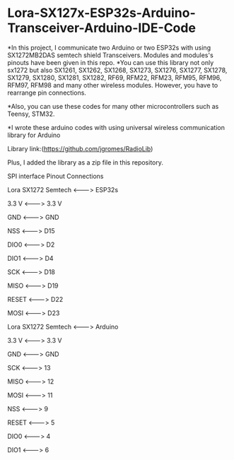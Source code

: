 # Lora-SX127x-ESP32s-Arduino-Transceiver-Arduino-IDE-Code
*In this project, I communicate two Arduino or  two ESP32s with using SX1272MB2DAS semtech shield Transceivers. Modules and modules's pinouts have been given in this repo.
*You can use this library not only sx1272 but also SX1261, SX1262, SX1268, SX1273, SX1276, SX1277, SX1278, SX1279, SX1280, SX1281, SX1282, RF69, RFM22, RFM23, RFM95, RFM96, RFM97, RFM98 and many other wireless modules. However, you have to rearrange pin connections.

*Also, you can use these codes for many other microcontrollers such as Teensy, STM32.

*I wrote these arduino codes with using universal wireless communication library for Arduino 

Library link:(https://github.com/jgromes/RadioLib) 

Plus, I added the library as a zip file in this repository.


SPI interface Pinout Connections

Lora SX1272 Semtech <---> ESP32s

3.3 V <---> 3.3 V 

GND <---> GND

NSS <---> D15

DIO0 <---> D2

DIO1 <---> D4

SCK <---> D18

MISO <---> D19

RESET <---> D22

MOSI <---> D23

Lora SX1272 Semtech <---> Arduino

3.3 V <---> 3.3 V 

GND <---> GND

SCK <---> 13

MISO <---> 12

MOSI <---> 11

NSS <---> 9

RESET <---> 5

DIO0 <---> 4

DIO1 <---> 6






